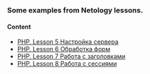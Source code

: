### Some examples from Netology lessons.

#### Content
* [PHP. Lesson 5 Настройка сервера](php/flow8/lesson1)
* [PHP. Lesson 6 Обработка форм](php/flow8/lesson2)
* [PHP. Lesson 7 Работа с заголовками](php/flow8/lesson3)
* [PHP. Lesson 8 Работа с сессиями](php/flow8/lesson4)